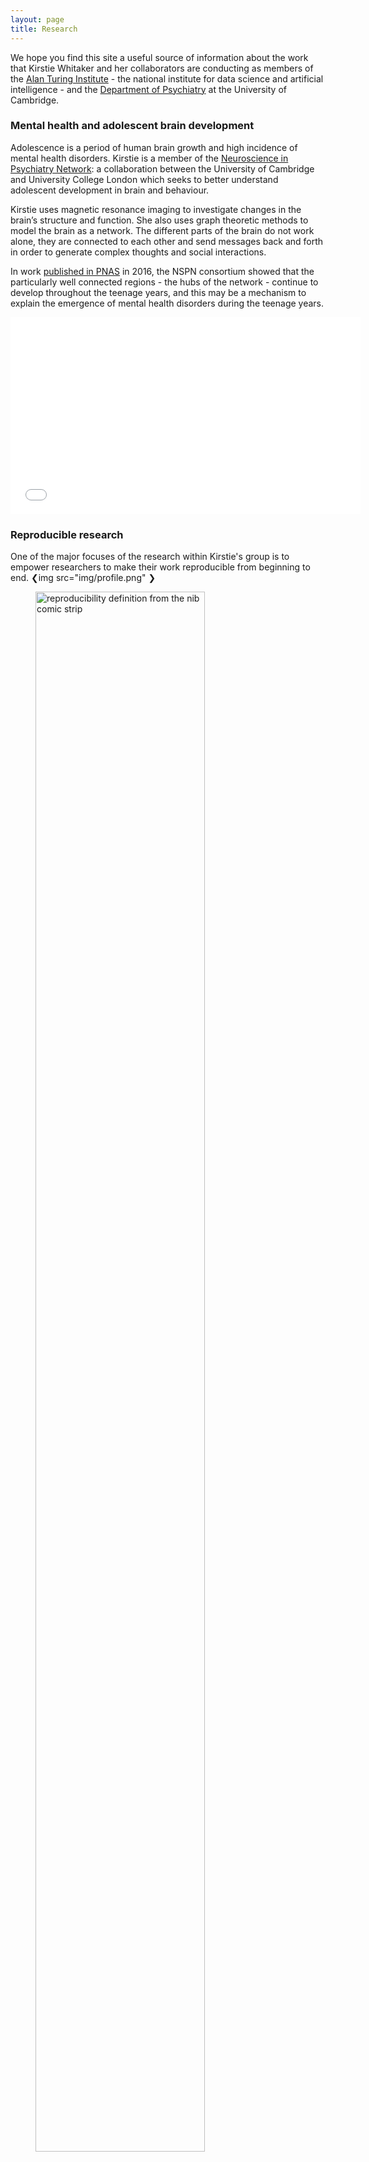 ```yaml
---
layout: page
title: Research
---
```



We hope you find this site a useful source of information about the work that Kirstie Whitaker and her collaborators are conducting as members of the [Alan Turing Institute](https://www.turing.ac.uk) - the national institute for data science and artificial intelligence - and the [Department of Psychiatry](https://www.psychiatry.cam.ac.uk) at the University of Cambridge.


### Mental health and adolescent brain development

Adolescence is a period of human brain growth and high incidence of mental health disorders. Kirstie is a member of the [Neuroscience in Psychiatry Network](http://nspn.org.uk): a collaboration between the University of Cambridge and University College London which seeks to better understand adolescent development in brain and behaviour.

Kirstie uses magnetic resonance imaging to investigate changes in the brain’s structure and function. She also uses graph theoretic methods to model the brain as a network. The different parts of the brain do not work alone, they are connected to each other and send messages back and forth in order to generate complex thoughts and social interactions.

In work [published in PNAS](http://dx.doi.org/10.1073/pnas.1601745113) in 2016, the NSPN consortium showed that the particularly well connected regions - the hubs of the network - continue to develop throughout the teenage years, and this may be a mechanism to explain the emergence of mental health disorders during the teenage years.

<iframe width="560" height="315" src="//www.youtube.com/embed/ztm2knaLBFc" frameborder="0"> </iframe>

### Reproducible research

One of the major focuses of the research within Kirstie's group is to empower researchers to make their work reproducible from beginning to end.
❮img src="img/profile.png" ❯
<figure>
    <a href="https://thenib.com/repeat-after-me">
      <img alt="reproducibility definition from the nib comic strip"
           src="https://thenib.imgix.net/usq/a81ad36e-ecfe-46e2-9710-ab4d77d97a09/repeat-after-me-004-c4c849.jpeg?auto=compress,format"
           width="80%" >
    </a>
    <figcaption>Panel from <a href="https://thenib.com/repeat-after-me">Repeat After Me</a>, by <a href="https://thenib.com/maki-naro">Maki Naro</a>.</figcaption>
</figure>

Reproducible research is work that can be independently verified. In practise it means sharing the data and the code that were used to generate scientific results. Without the evidence of what was done, journal articles are simply nice, interesting stories. All readers, not just collaborators or the original authors, must be able to check published research.

This comic strip, [Repeat After Me](https://thenib.com/repeat-after-me), by [Maki Naro](https://thenib.com/maki-naro) for [The Nib](https://thenib.com/) is a really wonderful explanation of the incentive structure in academic research and how it has contributed to the current reproducibility crisis.

### Working Open

If all research is published reproducibly the scientific community as a whole will benefit.
We will be more efficient: the current system requires too much time spent reinventing the wheel.

All members of Kirstie's research group are we're committed to working open.
We believe that by sharing our code, documentation, data (where possible) and works in progress we will be faster at answer the important questions of adolescent brain development and mental health challenges.

You can read more about working open through Mozilla's [Open Leadership Training](https://mozilla.github.io/leadership-training/) program.

